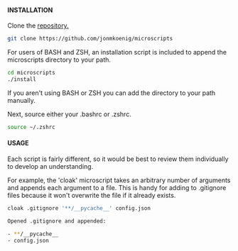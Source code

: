 #### INSTALLATION

Clone the [repository.](https://github.com/jonmkoenig/microscripts)

```sh
git clone https://github.com/jonmkoenig/microscripts
```

For users of BASH and ZSH, an installation script is included to append the microscripts directory to your path.

```sh
cd microscripts
./install
```

If you aren't using BASH or ZSH you can add the directory to your path manually.

Next, source either your .bashrc or .zshrc.

```sh
source ~/.zshrc
```

#### USAGE
Each script is fairly different, so it would be best to review them individually to develop an understanding.

For example, the 'cloak' microscript takes an arbitrary number of arguments and appends each argument to a file. This is handy for adding to .gitignore files because it won't overwrite the file if it already exists.

```sh
cloak .gitignore '**/__pycache__' config.json

Opened .gitignore and appended:

- **/__pycache__  
- config.json
```

